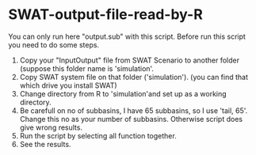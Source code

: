 # SWAT-output-file-read-by-R

You can only run here "output.sub" with this script.
Before run this script you need to do some steps.

1. Copy your "InputOutput" file from SWAT Scenario to another folder (suppose this folder name is 'simulation'.
2. Copy SWAT system file on that folder ('simulation'). (you can find that which drive you install SWAT)
3. Change directory from R to 'simulation'and set up as a working directory.
4. Be carefull on no of subbasins, I have 65 subbasins, so I use 'tail, 65'. Change this no as your number of subbasins. 
   Otherwise script does give wrong results.
5. Run the script by selecting all function together. 
6. See the results.
